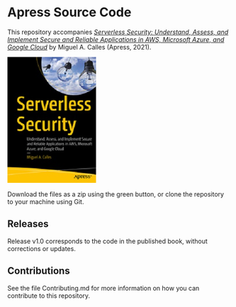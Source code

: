 # Apress Source Code

This repository accompanies [*Serverless Security: Understand, Assess, and Implement Secure and Reliable Applications in AWS, Microsoft Azure, and Google Cloud*](https://www.apress.com/9781484260999) by Miguel A. Calles (Apress, 2021).

[comment]: #cover
![Cover image](9781484260999.jpg)

Download the files as a zip using the green button, or clone the repository to your machine using Git.

## Releases

Release v1.0 corresponds to the code in the published book, without corrections or updates.

## Contributions

See the file Contributing.md for more information on how you can contribute to this repository.